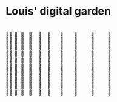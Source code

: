 # Louis' digital garden

<span style="white-space:pre">
🌱🌱 🌱  🌱   🌱    🌱    🌱      🌱       🌱         🌱         🌱  
🌱🌱 🌱  🌱   🌱    🌱    🌱      🌱       🌱         🌱         🌱  
🌱🌱 🌱  🌱   🌱    🌱    🌱      🌱       🌱         🌱         🌱  
🌱🌱 🌱  🌱   🌱    🌱    🌱      🌱       🌱         🌱         🌱  
🌱🌱 🌱  🌱   🌱    🌱    🌱      🌱       🌱         🌱         🌱  
🌱🌱 🌱  🌱   🌱    🌱    🌱      🌱       🌱         🌱         🌱  
🌱🌱 🌱  🌱   🌱    🌱    🌱      🌱       🌱         🌱         🌱  
🌱🌱 🌱  🌱   🌱    🌱    🌱      🌱       🌱         🌱         🌱  
🌱🌱 🌱  🌱   🌱    🌱    🌱      🌱       🌱         🌱         🌱  
🌱🌱 🌱  🌱   🌱    🌱    🌱      🌱       🌱         🌱         🌱  
</span>